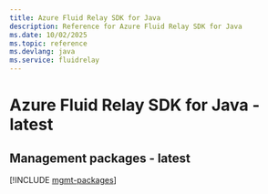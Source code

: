 ```yaml
---
title: Azure Fluid Relay SDK for Java
description: Reference for Azure Fluid Relay SDK for Java
ms.date: 10/02/2025
ms.topic: reference
ms.devlang: java
ms.service: fluidrelay
---
```

# Azure Fluid Relay SDK for Java - latest

## Management packages - latest
[!INCLUDE [mgmt-packages](fluid-relay-mgmt-index.md)]